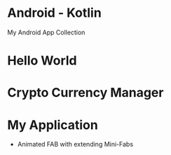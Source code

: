 # Android - Kotlin
My Android App Collection

# Hello World

# Crypto Currency Manager

# My Application

* Animated FAB with extending Mini-Fabs
